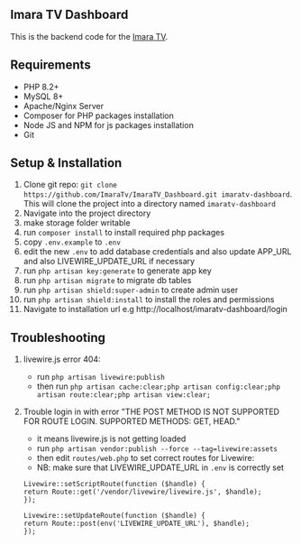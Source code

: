 ## Imara TV Dashboard

This is the backend code for the [Imara TV](https://imara.tv).

## Requirements
- PHP 8.2+
- MySQL 8+
- Apache/Nginx Server
- Composer for PHP packages installation
- Node JS and NPM for js packages installation
- Git

## Setup & Installation

1. Clone git repo: `git clone https://github.com/ImaraTv/ImaraTV_Dashboard.git imaratv-dashboard`. This will clone the project into a directory named `imaratv-dashboard`
2. Navigate into the project directory
3. make storage folder writable
4. run `composer install` to install required php packages
5. copy `.env.example` to `.env`
6. edit the new `.env` to add database credentials and also update APP_URL and also LIVEWIRE_UPDATE_URL if necessary
7. run `php artisan key:generate` to generate app key
8. run `php artisan migrate` to migrate db tables
9. run `php artisan shield:super-admin` to create admin user
10. run `php artisan shield:install` to install the roles and permissions
11. Navigate to installation url e.g http://localhost/imaratv-dashboard/login

## Troubleshooting

1. livewire.js error 404:
    - run `php artisan livewire:publish`
    - then run `php artisan cache:clear;php artisan config:clear;php artisan route:clear;php artisan view:clear;`

2. Trouble login in with error "THE POST METHOD IS NOT SUPPORTED FOR ROUTE LOGIN. SUPPORTED METHODS: GET, HEAD."
    - it means livewire.js is not getting loaded
    - run `php artisan vendor:publish --force --tag=livewire:assets`
    - then edit `routes/web.php` to set correct routes for Livewire:
    - NB: make sure that LIVEWIRE_UPDATE_URL in `.env` is correctly set
   ```
   Livewire::setScriptRoute(function ($handle) {
   return Route::get('/vendor/livewire/livewire.js', $handle);
   });

   Livewire::setUpdateRoute(function ($handle) {
   return Route::post(env('LIVEWIRE_UPDATE_URL'), $handle);
   });
   ```
   
